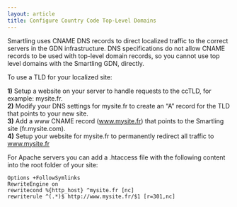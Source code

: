 ```yaml
---
layout: article
title: Configure Country Code Top-Level Domains
---
```


Smartling uses CNAME DNS records to direct localized traffic to the correct servers in the GDN infrastructure. DNS specifications do not allow CNAME records to be used with top-level domain records, so you cannot use top level domains with the Smartling GDN, directly.

To use a TLD for your localized site:

**1)** Setup a website on your server to handle requests to the ccTLD, for example: mysite.fr.  
**2)** Modify your DNS settings for mysite.fr to create an “A” record for the TLD that points to your new site.  
**3)** Add a www CNAME record (www.mysite.fr) that points to the Smartling site (fr.mysite.com).  
**4)** Setup your website for mysite.fr to permanently redirect all traffic to www.mysite.fr

For Apache servers you can add a .htaccess file with the following content into the root folder of your site:

~~~
Options +FollowSymlinks   
RewriteEngine on   
rewritecond %{http_host} ^mysite.fr [nc]   
rewriterule ^(.*)$ http://www.mysite.fr/$1 [r=301,nc]
~~~